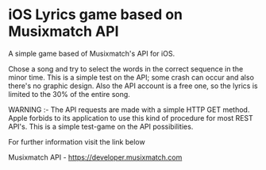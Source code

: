 # iOS Lyrics game based on Musixmatch API

A simple game based of Musixmatch's API for iOS.

Chose a song and try to select the words in the correct sequence in the minor time.
This is a simple test on the API; some crash can occur and also there's no graphic design.
Also the API account is a free one, so the lyrics is limited to the 30% of the entire song.


WARNING :- The API requests are made with a simple HTTP GET method. Apple forbids to its application to use this kind of procedure for most REST API's.
This is a simple test-game on the API possibilities.

For further information visit the link below

Musixmatch API - https://developer.musixmatch.com
